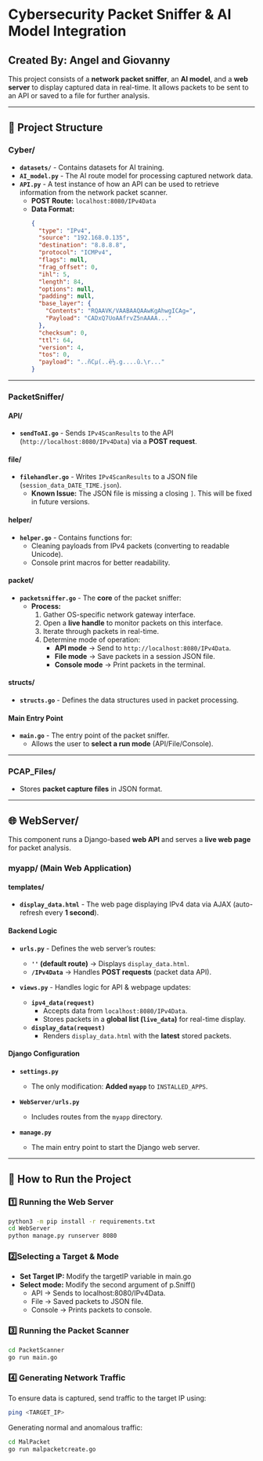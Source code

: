 # Cybersecurity Packet Sniffer & AI Model Integration  

## **Created By:** Angel and Giovanny  

This project consists of a **network packet sniffer**, an **AI model**, and a **web server** to display captured data in real-time. It allows packets to be sent to an API or saved to a file for further analysis.  

---

## **📂 Project Structure**  

### **Cyber/**  
- **`datasets/`** - Contains datasets for AI training.  
- **`AI_model.py`** - The AI route model for processing captured network data.  
- **`API.py`** - A test instance of how an API can be used to retrieve information from the network packet scanner.  
  - **POST Route:** `localhost:8080/IPv4Data`  
  - **Data Format:**  
    ```json
    {
      "type": "IPv4",
      "source": "192.168.0.135",
      "destination": "8.8.8.8",
      "protocol": "ICMPv4",
      "flags": null,
      "frag_offset": 0,
      "ihl": 5,
      "length": 84,
      "options": null,
      "padding": null,
      "base_layer": {
        "Contents": "RQAAVK/VAABAAQAAwKgAhwgICAg=",
        "Payload": "CADxQ7UoAAfrvZ5nAAAA..."
      },
      "checksum": 0,
      "ttl": 64,
      "version": 4,
      "tos": 0,
      "payload": "..ñCµ(..ë½.g....û.\r..."
    }
    ```

---

### **PacketSniffer/**  
#### **API/**  
- **`sendToAI.go`** - Sends `IPv4ScanResults` to the API (`http://localhost:8080/IPv4Data`) via a **POST request**.  

#### **file/**  
- **`filehandler.go`** - Writes `IPv4ScanResults` to a JSON file (`session_data_DATE_TIME.json`).  
  - **Known Issue:** The JSON file is missing a closing `]`. This will be fixed in future versions.  

#### **helper/**  
- **`helper.go`** - Contains functions for:  
  - Cleaning payloads from IPv4 packets (converting to readable Unicode).  
  - Console print macros for better readability.  

#### **packet/**  
- **`packetsniffer.go`** - The **core** of the packet sniffer:  
  - **Process:**  
    1. Gather OS-specific network gateway interface.  
    2. Open a **live handle** to monitor packets on this interface.  
    3. Iterate through packets in real-time.  
    4. Determine mode of operation:  
       - **API mode** → Send to `http://localhost:8080/IPv4Data`.  
       - **File mode** → Save packets in a session JSON file.  
       - **Console mode** → Print packets in the terminal.  

#### **structs/**  
- **`structs.go`** - Defines the data structures used in packet processing.  

#### **Main Entry Point**  
- **`main.go`** - The entry point of the packet sniffer.  
  - Allows the user to **select a run mode** (API/File/Console).  

---

### **PCAP_Files/**  
- Stores **packet capture files** in JSON format.  

---

## **🌐 WebServer/**  
This component runs a Django-based **web API** and serves a **live web page** for packet analysis.  

### **myapp/** (Main Web Application)  
#### **templates/**  
- **`display_data.html`** - The web page displaying IPv4 data via AJAX (auto-refresh every **1 second**).  

#### **Backend Logic**  
- **`urls.py`** - Defines the web server’s routes:  
  - **`''` (default route)** → Displays `display_data.html`.  
  - **`/IPv4Data`** → Handles **POST requests** (packet data API).  

- **`views.py`** - Handles logic for API & webpage updates:  
  - **`ipv4_data(request)`**  
    - Accepts data from `localhost:8080/IPv4Data`.  
    - Stores packets in a **global list (`live_data`)** for real-time display.  
  - **`display_data(request)`**  
    - Renders `display_data.html` with the **latest** stored packets.  

#### **Django Configuration**  
- **`settings.py`**  
  - The only modification: **Added `myapp`** to `INSTALLED_APPS`.  

- **`WebServer/urls.py`**  
  - Includes routes from the `myapp` directory.  

- **`manage.py`**  
  - The main entry point to start the Django web server.  

---

## **🚀 How to Run the Project**  

### **1️⃣ Running the Web Server**  
```bash
python3 -m pip install -r requirements.txt
cd WebServer
python manage.py runserver 8080
```
### **2️⃣Selecting a Target & Mode**
- **Set Target IP:** Modify the targetIP variable in main.go
- **Select mode:** Modify the second argument of p.Sniff()
    - API -> Sends to localhost:8080/IPv4Data.
    - File -> Saved packets to JSON file.
    - Console -> Prints packets to console.

### **3️⃣ Running the Packet Scanner**
```bash
cd PacketScanner
go run main.go
```

### **4️⃣ Generating Network Traffic**
To ensure data is captured, send traffic to the target IP using:
```bash
ping <TARGET_IP>
```
Generating normal and anomalous traffic:
```bash
cd MalPacket
go run malpacketcreate.go
```